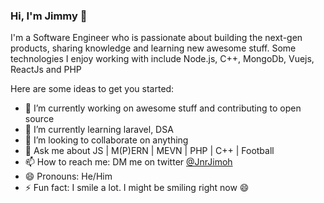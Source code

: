 ### Hi, I'm Jimmy 👋

I'm a Software Engineer who is passionate about building the next-gen products, sharing knowledge and learning new awesome stuff. Some technologies I enjoy working with include Node.js, C++, MongoDb, Vuejs, ReactJs and PHP

Here are some ideas to get you started:

- 🔭 I’m currently working on awesome stuff and contributing to open source
- 🌱 I’m currently learning laravel, DSA
- 👯 I’m looking to collaborate on anything
- 💬 Ask me about JS | M(P)ERN | MEVN | PHP | C++ | Football
- 📫 How to reach me:  DM me on twitter [@JnrJimoh](https://twitter.com/JnrJimoh)
- 😄 Pronouns: He/Him
- ⚡ Fun fact: I smile a lot. I might be smiling right now 😄
